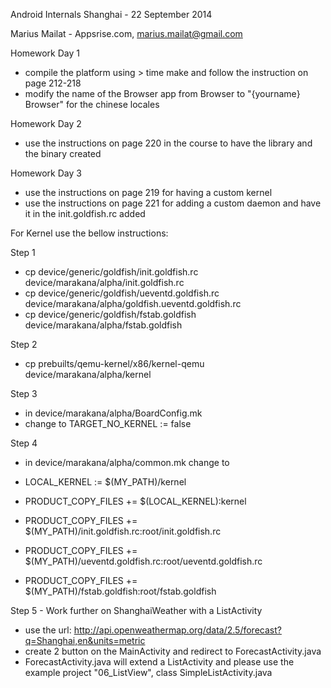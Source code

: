 Android Internals Shanghai - 22 September 2014

Marius Mailat - Appsrise.com, marius.mailat@gmail.com


Homework Day 1

- compile the platform using > time make and follow the instruction on page 212-218
- modify the name of the Browser app from Browser to "{yourname} Browser" for the chinese locales

Homework Day 2

- use the instructions on page 220 in the course to have the library and the binary created

Homework Day 3

- use the instructions on page 219 for having a custom kernel
- use the instructions on page 221 for adding a custom daemon and have it in the init.goldfish.rc added

For Kernel use the bellow instructions:

Step 1

- cp device/generic/goldfish/init.goldfish.rc device/marakana/alpha/init.goldfish.rc
- cp device/generic/goldfish/ueventd.goldfish.rc device/marakana/alpha/goldfish.ueventd.goldfish.rc
- cp device/generic/goldfish/fstab.goldfish device/marakana/alpha/fstab.goldfish

Step 2

- cp prebuilts/qemu-kernel/x86/kernel-qemu device/marakana/alpha/kernel

Step 3

- in device/marakana/alpha/BoardConfig.mk
- change to TARGET_NO_KERNEL := false

Step 4
- in  device/marakana/alpha/common.mk change to 

- LOCAL_KERNEL := $(MY_PATH)/kernel
- PRODUCT_COPY_FILES += $(LOCAL_KERNEL):kernel

- PRODUCT_COPY_FILES += $(MY_PATH)/init.goldfish.rc:root/init.goldfish.rc
- PRODUCT_COPY_FILES += $(MY_PATH)/ueventd.goldfish.rc:root/ueventd.goldfish.rc
- PRODUCT_COPY_FILES += $(MY_PATH)/fstab.goldfish:root/fstab.goldfish

Step 5 - Work further on ShanghaiWeather with a ListActivity
- use the url: http://api.openweathermap.org/data/2.5/forecast?q=Shanghai,en&units=metric
- create 2 button on the MainActivity and redirect to ForecastActivity.java
- ForecastActivity.java will extend a ListActivity and please use the example project "06_ListView", class SimpleListActivity.java
